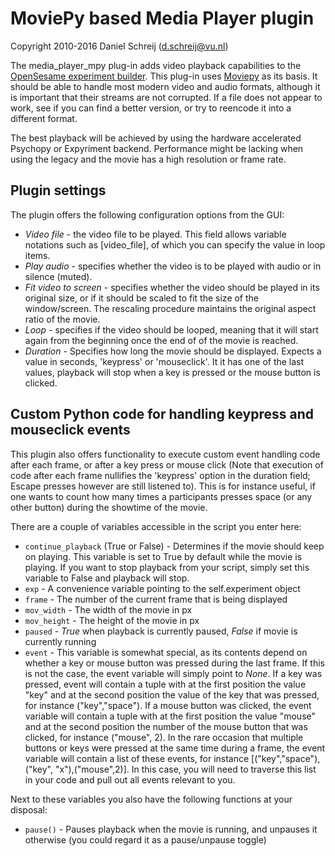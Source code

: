 # MoviePy based Media Player plugin

Copyright 2010-2016 Daniel Schreij (<d.schreij@vu.nl>)

The media_player_mpy plug-in adds video playback capabilities to the [OpenSesame experiment builder][opensesame]. This plug-in uses [Moviepy][mpy_home] as its basis. It should be able to handle most modern video and audio formats, although it is important that their streams are not corrupted. If a file does not appear to work, see if you can find a better version, or try to reencode it into a different format.

The best playback will be achieved by using the hardware accelerated Psychopy or Expyriment backend. Performance might be lacking when using the legacy and  the movie has a high resolution or frame rate.

## Plugin settings
The plugin offers the following configuration options from the GUI:

- *Video file* - the video file to be played. This field allows variable notations such as [video_file], of which you can specify the value in loop items.
- *Play audio* - specifies whether the video is to be played with audio or in silence (muted).
- *Fit video to screen* - specifies whether the video should be played in its original size, or if it should be scaled to fit the size of the window/screen. The rescaling procedure maintains the original aspect ratio of the movie.
- *Loop* - specifies if the video should be looped, meaning that it will start again from the beginning once the end of of the movie is reached.
- *Duration* - Specifies how long the movie should be displayed. Expects a value in seconds, 'keypress' or 'mouseclick'. It it has one of the last values, playback will stop when a key is pressed or the mouse button is clicked.

## Custom Python code for handling keypress and mouseclick events
This plugin also offers functionality to execute custom event handling code after each frame, or after a key press or mouse click (Note that execution of code after each frame nullifies the 'keypress' option in the duration field; Escape presses however are still listened to). This is for instance useful, if one wants to count how many times a participants presses space (or any other button) during the showtime of the movie.

There are a couple of variables accessible in the script you enter here:

- `continue_playback` (True or False) - Determines if the movie should keep on playing. This variable is set to True by default while the movie is playing. If you want to stop playback from your script, simply set this variable to False and playback will stop.
- `exp` - A convenience variable pointing to the self.experiment object
- `frame` - The number of the current frame that is being displayed
- `mov_width` - The width of the movie in px
- `mov_height` - The height of the movie in px
- `paused` - *True* when playback is currently paused, *False* if movie is currently running
- `event` - This variable is somewhat special, as its contents depend on whether a key or mouse button was pressed during the last frame. If this is not the case, the event variable will simply point to *None*. If a key was pressed, event will contain a tuple with at the first position the value "key" and at the second position the value of the key that was pressed, for instance ("key","space"). If a mouse button was clicked, the event variable will contain a tuple with at the first position the value "mouse" and at the second position the number of the mouse button that was clicked, for instance ("mouse", 2). In the rare occasion that multiple buttons or keys were pressed at the same time during a frame, the event variable will contain a list of these events, for instance [("key","space"),("key", "x"),("mouse",2)]. In this case, you will need to traverse this list in your code and pull out all events relevant to you.

Next to these variables you also have the following functions at your disposal:

- `pause()` - Pauses playback when the movie is running, and unpauses it otherwise (you could regard it as a pause/unpause toggle)

[opensesame]: http://www.cogsci.nl/opensesame
[mpy_home]: http://zulko.github.io/moviepy/


